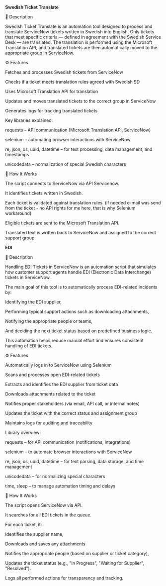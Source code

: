 **Swedish Ticket Translate**

📝 Description

Swedish Ticket Translate is an automation tool designed to process and translate ServiceNow tickets written in Swedish into English.
Only tickets that meet specific criteria — defined in agreement with the Swedish Service Desk — are translated.
The translation is performed using the Microsoft Translation API, and translated tickets are then automatically moved to the appropriate group in ServiceNow.

⚙️ Features

Fetches and processes Swedish tickets from ServiceNow

Checks if a ticket meets translation rules agreed with Swedish SD

Uses Microsoft Translation API for translation

Updates and moves translated tickets to the correct group in ServiceNow

Generates logs for tracking translated tickets


Key libraries explained:

requests – API communication (Microsoft Translation API, ServiceNow)

selenium – automating browser interactions with ServiceNow

re, json, os, uuid, datetime – for text processing, data management, and timestamps

unicodedata – normalization of special Swedish characters

🚀 How It Works


The script connects to ServiceNow via API Servicenow.


It identifies tickets written in Swedish.

Each ticket is validated against translation rules. (if needed e-mail was send from the ticket - no API rights for me here, that is why Selenium workaround)

Eligible tickets are sent to the Microsoft Translation API.

Translated text is written back to ServiceNow and assigned to the correct support group.

**EDI**

📝 Description

Handling EDI Tickets in ServiceNow is an automation script that simulates how customer support agents handle EDI (Electronic Data Interchange) tickets in ServiceNow.

The main goal of this tool is to automatically process EDI-related incidents by:

Identifying the EDI supplier,

Performing typical support actions such as downloading attachments,

Notifying the appropriate people or teams,

And deciding the next ticket status based on predefined business logic.

This automation helps reduce manual effort and ensures consistent handling of EDI tickets.

⚙️ Features

Automatically logs in to ServiceNow using Selenium

Scans and processes open EDI-related tickets

Extracts and identifies the EDI supplier from ticket data

Downloads attachments related to the ticket

Notifies proper stakeholders (via email, API call, or internal notes)

Updates the ticket with the correct status and assignment group

Maintains logs for auditing and traceability



Library overview:

requests – for API communication (notifications, integrations)

selenium – to automate browser interactions with ServiceNow

re, json, os, uuid, datetime – for text parsing, data storage, and time management

unicodedata – for normalizing special characters

time, sleep – to manage automation timing and delays

🚀 How It Works

The script opens ServiceNow via API.

It searches for all EDI tickets in the queue.

For each ticket, it:

Identifies the supplier name,

Downloads and saves any attachments

Notifies the appropriate people (based on supplier or ticket category),

Updates the ticket status (e.g., "In Progress", "Waiting for Supplier", "Resolved").

Logs all performed actions for transparency and tracking.

